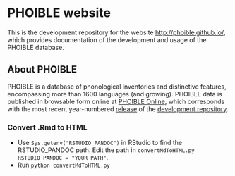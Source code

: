 # PHOIBLE website
This is the development repository for the website http://phoible.github.io/, which provides documentation of the development and usage of the PHOIBLE database.

## About PHOIBLE
PHOIBLE is a database of phonological inventories and distinctive features, encompassing more than 1600 languages (and growing). PHOIBLE data is published in browsable form online at [PHOIBLE Online](http://phoible.org), which corresponds with the most recent year-numbered [release](https://github.com/phoible/phoible/releases) of the [development repository](https://github.com/phoible/phoible).

### Convert .Rmd to HTML
- Use `Sys.getenv("RSTUDIO_PANDOC")` in RStudio to find the RSTUDIO_PANDOC path. Edit the path in  `convertMdToHTML.py RSTUDIO_PANDOC = "YOUR_PATH"`.
- Run `python convertMdToHTML.py`
